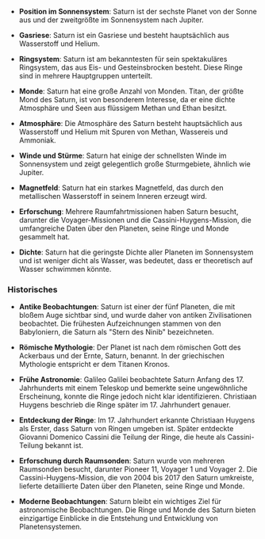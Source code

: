 - **Position im Sonnensystem**: Saturn ist der sechste Planet von der Sonne aus und der zweitgrößte im Sonnensystem nach Jupiter.

- **Gasriese**: Saturn ist ein Gasriese und besteht hauptsächlich aus Wasserstoff und Helium.

- **Ringsystem**: Saturn ist am bekanntesten für sein spektakuläres Ringsystem, das aus Eis- und Gesteinsbrocken besteht. Diese Ringe sind in mehrere Hauptgruppen unterteilt.

- **Monde**: Saturn hat eine große Anzahl von Monden. Titan, der größte Mond des Saturn, ist von besonderem Interesse, da er eine dichte Atmosphäre und Seen aus flüssigem Methan und Ethan besitzt.

- **Atmosphäre**: Die Atmosphäre des Saturn besteht hauptsächlich aus Wasserstoff und Helium mit Spuren von Methan, Wassereis und Ammoniak.

- **Winde und Stürme**: Saturn hat einige der schnellsten Winde im Sonnensystem und zeigt gelegentlich große Sturmgebiete, ähnlich wie Jupiter.

- **Magnetfeld**: Saturn hat ein starkes Magnetfeld, das durch den metallischen Wasserstoff in seinem Inneren erzeugt wird.

- **Erforschung**: Mehrere Raumfahrtmissionen haben Saturn besucht, darunter die Voyager-Missionen und die Cassini-Huygens-Mission, die umfangreiche Daten über den Planeten, seine Ringe und Monde gesammelt hat.

- **Dichte**: Saturn hat die geringste Dichte aller Planeten im Sonnensystem und ist weniger dicht als Wasser, was bedeutet, dass er theoretisch auf Wasser schwimmen könnte.

### Historisches
- **Antike Beobachtungen**: Saturn ist einer der fünf Planeten, die mit bloßem Auge sichtbar sind, und wurde daher von antiken Zivilisationen beobachtet. Die frühesten Aufzeichnungen stammen von den Babyloniern, die Saturn als "Stern des Ninib" bezeichneten.

- **Römische Mythologie**: Der Planet ist nach dem römischen Gott des Ackerbaus und der Ernte, Saturn, benannt. In der griechischen Mythologie entspricht er dem Titanen Kronos.

- **Frühe Astronomie**: Galileo Galilei beobachtete Saturn Anfang des 17. Jahrhunderts mit einem Teleskop und bemerkte seine ungewöhnliche Erscheinung, konnte die Ringe jedoch nicht klar identifizieren. Christiaan Huygens beschrieb die Ringe später im 17. Jahrhundert genauer.

- **Entdeckung der Ringe**: Im 17. Jahrhundert erkannte Christiaan Huygens als Erster, dass Saturn von Ringen umgeben ist. Später entdeckte Giovanni Domenico Cassini die Teilung der Ringe, die heute als Cassini-Teilung bekannt ist.

- **Erforschung durch Raumsonden**: Saturn wurde von mehreren Raumsonden besucht, darunter Pioneer 11, Voyager 1 und Voyager 2. Die Cassini-Huygens-Mission, die von 2004 bis 2017 den Saturn umkreiste, lieferte detaillierte Daten über den Planeten, seine Ringe und Monde.

- **Moderne Beobachtungen**: Saturn bleibt ein wichtiges Ziel für astronomische Beobachtungen. Die Ringe und Monde des Saturn bieten einzigartige Einblicke in die Entstehung und Entwicklung von Planetensystemen.

